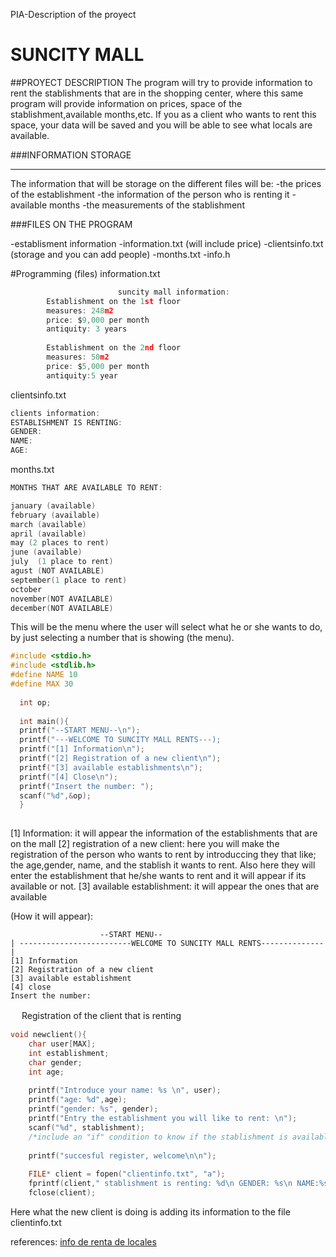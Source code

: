 PIA-Description of the proyect

# SUNCITY MALL 



##PROYECT DESCRIPTION 
The program will try to provide information to rent the stablishments that are in the shopping center, where this same program will provide information on prices, space of the stablishment,available months,etc.
If you as a client who wants to rent this space, your data will be saved and you will be able to see what locals are available.


###INFORMATION STORAGE
                
----
The information that will be storage on the different files will be:
-the prices of the establishment 
-the information of the person who is renting it 
-available months 
-the measurements of the stablishment 

###FILES ON THE PROGRAM

-establisment information
-information.txt  (will include price)
-clientsinfo.txt  (storage and you can add people)
-months.txt
-info.h


#Programming (files)
information.txt
```c
					    suncity mall information: 
		Establishment on the 1st floor
		measures: 248m2
		price: $9,000 per month 
		antiquity: 3 years 
	
		Establishment on the 2nd floor
		measures: 50m2
		price: $5,000 per month
		antiquity:5 year
```

clientsinfo.txt
 ```c
clients information:
ESTABLISHMENT IS RENTING:
GENDER:
NAME:
AGE:		
```

months.txt
```c
MONTHS THAT ARE AVAILABLE TO RENT:

january (available)
february (available)
march (available)
april (available)
may (2 places to rent)
june (available)
july  (1 place to rent)
agust (NOT AVAILABLE)
september(1 place to rent)
october
november(NOT AVAILABLE)
december(NOT AVAILABLE)

```
This will be the menu where the user will select what he or she wants to do, by just selecting a number that is showing (the menu).

  ```c
#include <stdio.h>
#include <stdlib.h>
#define NAME 10
#define MAX 30
	
	int op;
	
	int main(){
	printf("--START MENU--\n");
	printf("---WELCOME TO SUNCITY MALL RENTS---);
	printf("[1] Information\n");
	printf("[2] Registration of a new client\n");
	printf("[3] available establishments\n");
	printf("[4] Close\n");
 	printf("Insert the number: ");
	scanf("%d",&op);
	}
    
```
 [1] Information: it will appear the information of the establishments that are on the mall
 [2] registration of a new client: here you will make the registration of the person who wants to rent by introduccing they that like; the age,gender, name, and the stablish it wants to rent. Also here they will enter the establishment that he/she wants to rent and it will appear if its available or not.
 [3] available establishment: it will appear the ones that are available
    
(How it will appear):

    				    --START MENU--
    | -------------------------WELCOME TO SUNCITY MALL RENTS--------------|
    [1] Information
    [2] Registration of a new client 
    [3] available establishment
    [4] close 
	Insert the number: 

　
Registration of the client that is renting
```c
void newclient(){
    char user[MAX];
    int establishment;
    char gender;
    int age;
    
    printf("Introduce your name: %s \n", user);
    printf("age: %d",age);
    printf("gender: %s", gender);
    printf("Entry the establishment you will like to rent: \n");
    scanf("%d", stablishment);
    /*include an "if" condition to know if the stablishment is available or not*/
    
    printf("succesful register, welcome\n\n");
   
    FILE* client = fopen("clientinfo.txt", "a");
    fprintf(client," stablishment is renting: %d\n GENDER: %s\n NAME:%s\n AGE: %s\n",establishment,gender,user,age);
    fclose(client);
```
Here what the new client is doing is adding its information to the file clientinfo.txt

references:
[info de renta de locales](https://inmuebles.mercadolibre.com.mx/locales-comerciales/renta-local-paseo-la-fe-san-nicolas-de-los-garzahttp:// "references")


